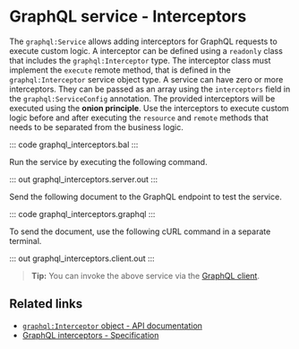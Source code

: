 # GraphQL service - Interceptors

The `graphql:Service` allows adding interceptors for GraphQL requests to execute custom logic. A interceptor can be defined using a `readonly` class that includes the `graphql:Interceptor` type. The interceptor class must implement the `execute` remote method, that is defined in the `graphql:Interceptor` service object type. A service can have zero or more interceptors. They can be passed as an array using the `interceptors` field in the `graphql:ServiceConfig` annotation. The provided interceptors will be executed using the __onion principle__. Use the interceptors to execute custom logic before and after executing the `resource` and `remote` methods that needs to be separated from the business logic.

::: code graphql_interceptors.bal :::

Run the service by executing the following command.

::: out graphql_interceptors.server.out :::

Send the following document to the GraphQL endpoint to test the service.

::: code graphql_interceptors.graphql :::

To send the document, use the following cURL command in a separate terminal.

::: out graphql_interceptors.client.out :::

>**Tip:** You can invoke the above service via the [GraphQL client](/learn/by-example/graphql-client-query-endpoint/).

## Related links
- [`graphql:Interceptor` object - API documentation](https://lib.ballerina.io/ballerina/graphql/latest/objectTypes/Interceptor)
- [GraphQL interceptors - Specification](/spec/graphql/#10-interceptors)

